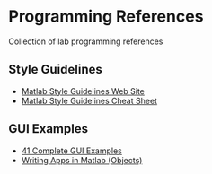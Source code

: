 # Programming References
Collection of lab programming references

## Style Guidelines
- [Matlab Style Guidelines Web Site](https://sites.google.com/site/matlabstyleguidelines/home)
- [Matlab Style Guidelines Cheat Sheet](http://www.mathworks.com/matlabcentral/fileexchange/45047-matlab-style-guidelines-cheat-sheet)


## GUI Examples
- [41 Complete GUI Examples](http://de.mathworks.com/matlabcentral/fileexchange/24861-41-complete-gui-examples)
- [Writing Apps in Matlab (Objects)](http://www.mathworks.com/company/newsletters/articles/writing-apps-in-matlab.html)
